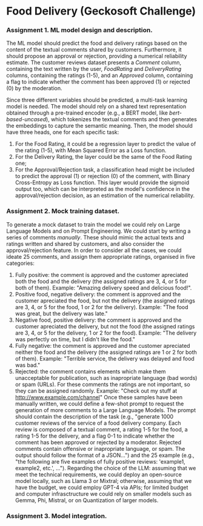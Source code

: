 # Food Delivery (Geckosoft Challenge)

### Assignment 1. ML model design and description.
The ML model should predict the food and delivery ratings based on the content of the textual comments shared by customers. Furthermore, it should
propose an approval or rejection, providing a numerical reliability estimate.
The customer reviews dataset presents a _Comment_ column, containing the text written by the user, _FoodRating_ and _DeliveryRating_ columns, containing the
ratings (1-5), and an _Approved_ column, containing a flag to indicate whether the comment has been approved (1) or rejected (0) by the moderation.

Since three different variables should be predicted, a multi-task learning model is needed. The model should rely on a shared text representation obtained through a pre-trained encoder (e.g., a BERT model, like _bert-based-uncased_), which tokenizes the textual comments and then generates the embeddings to capture the semantic meaning. 
Then, the model should have three heads, one for each specific task:
1) For the Food Rating, it could be a regression layer to predict the value of the rating (1-5), with Mean Squared Error as a Loss function.
2) For the Delivery Rating, the layer could be the same of the Food Rating one;
3) For the Approval/Rejection task, a classification head might be included to predict the approval (1) or rejection (0) of the comment, with Binary Cross-Entropy as Loss function. This layer would provide the sigmoid output too, which can be interpreted as the model's confidence in the approval/rejection decision, as an estimation of the numerical reliability.

### Assignment 2. Mock training dataset.
To generate a mock dataset to train the model we could rely on Large Language Models and on Prompt Engineering.
We could start by writing a series of comments _manually_. These should mimic the actual texts and ratings written and shared by customers, and also consider the approval/rejection feature. In order to consider all the cases, we could ideate 25 comments, and assign them appropriate ratings, organised in five categories:
1) Fully positive: the comment is approved and the customer apreciated both the food and the delivery (the assigned ratings are 3, 4, or 5 for both of them). Example: "Amazing delivery speed and delicious food!". 
2) Positive food, negative delivery: the comment is approved and the customer apreciated the food, but not the delivery (the assigned ratings are 3, 4, or 5 for the food, 1 or 2 for the delivery). Example: "The food was great, but the delivery was late."
3) Negative food, positive delivery: the comment is approved and the customer apreciated the delivery, but not the food (the assigned ratings are 3, 4, or 5 for the delivery, 1 or 2 for the food). Example: "The delivery was perfectly on time, but I didn't like the food."
4) Fully negative: the comment is approved and the customer apreciated neither the food and the delivery (the assigned ratings are 1 or 2 for both of them). Example: "Terrible service, the delivery was delayed and food was bad."
5) Rejected: the comment contains elements which make them unacceptable for publication, such as inapropriate language (bad words) or spam (URLs). For these comments the ratings are not important, so they can be assigned randomly. Example: "Check out my stuff at http://www.example.com/channel"
Once these samples have been manually written, we could define a few-shot prompt to request the generation of more comments to a Large Language Models. The prompt should contain the description of the task (e.g., "generate 1000 customer reviews of the service of a food delivery company. Each review is composed of a textual comment, a rating 1-5 for the food, a rating 1-5 for the delivery, and a flag 0-1 to indicate whether the comment has been approved or rejected by a moderator. Rejected comments contain offensive or inapropriate language, or spam. The output should follow the format of a JSON...") and the 25 example (e.g., "the following are five examples of fully positive reviews: 'example1, example2, etc.', ...").
Regarding the choice of the LLM: assuming that we meet the technical requirements, we could deploy an open-source model locally, such as Llama 3 or Mixtral; otherwise, assuming that we have the budget, we could employ GPT-4 via APIs; for limited budget and computer infrasctructure we could rely on smaller models such as Gemma, Phi, Mistral, or on Quantization of larger models.

### Assignment 3. Model integration.
